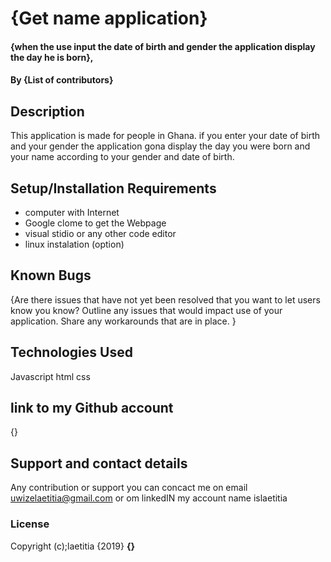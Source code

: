 # {Get name application}
#### {when the use input the date of birth and gender the application display the day he is born}, 
#### By **{List of contributors}**
## Description
This application is made  for people in Ghana.
if you enter your date of birth and  your gender the application gona display the day you were born and your name according to your gender and date of birth.


## Setup/Installation Requirements
* computer with Internet
* Google clome to get the Webpage
* visual stidio or any other code editor
* linux instalation (option)


## Known Bugs
{Are there issues that have not yet been resolved that you want to let users know you know? Outline any issues that would impact use of your application. Share any workarounds that are in place. }
## Technologies Used
Javascript
html
css 
## link to my Github account
{}
## Support and contact details
Any contribution or support you can concact me on email uwizelaetitia@gmail.com   or om linkedIN my account name islaetitia
### License
Copyright (c);laetitia {2019} **{}**
  
